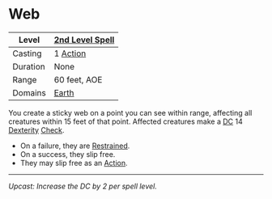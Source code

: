 # Web

| Level    | [2nd Level Spell](2nd%20Level%20Spells.md)        |
| -------- | --------------------------------------------------- |
| Casting  | 1 [Action](../../../../Game%20Procedures/Action.md) |
| Duration | None                                                |
| Range    | 60 feet, AOE                                        |
| Domains  | [Earth](../../../Spell%20Domains/Earth.md)          |

You create a sticky web on a point you can see within range, affecting all creatures within 15 feet of that point. Affected creatures make a [DC](../../../../Game%20Procedures/DC.md) 14 [Dexterity](../../../../Player%20Characters/Chosen%20Statistics/Dexterity.md) [Check](../../../../Game%20Procedures/Check.md).
- On a failure, they are [Restrained](../../../../Conditions/Restrained.md). 
- On a success, they slip free.
- They may slip free as an [Action](../../../../Game%20Procedures/Action.md).

---
*Upcast: Increase the DC by 2 per spell level.*